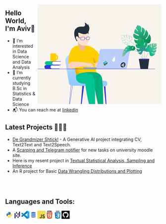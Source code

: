  <img align="right" alt="GIF" src="https://github.com/AvivGelfand/AvivGelfand/blob/main/glasses.gif?raw=true" width="400" height="320" /> <p></p>
## Hello World, I'm Aviv👋

- 👀 I’m interested in Data Science and Data Analysis
- 🌱 I’m currently studying B.Sc in Statistics & Data Science
- 📬 You can reach me at [linkedin](https://www.linkedin.com/in/aviv-gelfand/)
## Latest Projects  🧑🏼‍💻 
* [De Grandmizer Shtick!](https://github.com/AvivGelfand/HUJI-Moodle-Bot/tree/main) - A Generative AI project integrating CV, Text2Text and Text2Speech.
* A [Scarping and Telegram notifier](https://github.com/AvivGelfand/HUJI-Moodle-Bot/tree/main) for new tasks on university moodle site.
* Here is my resent project in [Textual Statistical Analysis, Sampling and Inference ](https://rpubs.com/Aviv_Gelfand/Lab_2_R)
* An R project for Basic [Data Wrangling Distributions and Plotting](https://rpubs.com/Aviv_Gelfand/Basic_Data_Wrangling_and_Plotting_Distributions)

<br> </br>

## Languages and Tools:

<img align="left" alt="python" width="26px" src="https://raw.githubusercontent.com/github/explore/80688e429a7d4ef2fca1e82350fe8e3517d3494d/topics/python/python.png" />
<img align="left" alt="pandas" width="26px" src="https://github.com/AvivGelfand/AvivGelfand/blob/main/pandas2.png?raw=true" />
<img align="left" alt="Visual Studio Code" width="26px" src="https://raw.githubusercontent.com/github/explore/80688e429a7d4ef2fca1e82350fe8e3517d3494d/topics/visual-studio-code/visual-studio-code.png" />
<img align="left" alt="SQL" width="26px" src="https://raw.githubusercontent.com/github/explore/80688e429a7d4ef2fca1e82350fe8e3517d3494d/topics/sql/sql.png" />
<img align="left" alt="JavaScript" width="26px" src="https://raw.githubusercontent.com/github/explore/80688e429a7d4ef2fca1e82350fe8e3517d3494d/topics/javascript/javascript.png" />
<img align="left" alt="HTML5" width="26px" src="https://raw.githubusercontent.com/github/explore/80688e429a7d4ef2fca1e82350fe8e3517d3494d/topics/html/html.png" />
<img align="left" alt="CSS3" width="26px" src="https://raw.githubusercontent.com/github/explore/80688e429a7d4ef2fca1e82350fe8e3517d3494d/topics/css/css.png" />
<img align="left" alt="GitHub" width="26px" src="https://github.com/AvivGelfand/AvivGelfand/blob/main/648256.png?raw=true" />



<!---
AvivGelfand/AvivGelfand is a ✨ special ✨ repository because its `README.md` (this file) appears on your GitHub profile.
You can click the Preview link to take a look at your changes.
--->
